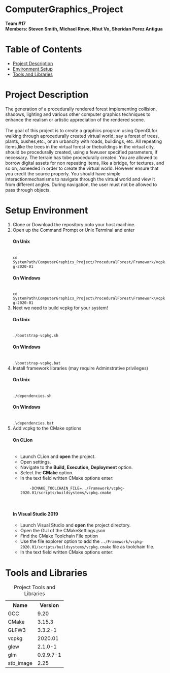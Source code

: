 # ComputerGraphics_Project
<strong>
Team #17<br>
Members: Steven Smith, Michael Rowe, Nhut Vo, Sheridan Perez Antigua<br></strong>

# Table of Contents
<ul>
 <li><a href="#description">Project Description</a>
 </li>
 <li>
  <a href="#environment">Environment Setup</a>
 </li>
 <li>
  <a href="#tools"> Tools and Libraries </a>
 </li>
 </ul>

# Project Description
<p id="description">The generation of a procedurally rendered forest implementing collision, shadows, lighting and various other computer graphics techniques to enhance the realism or artistic appreciation of the rendered scene.<br><br>
The goal of this project is to create a graphics program using OpenGLfor walking through aprocedurally created virtual world, say a forest of trees, plants, bushes,etc., or an urbancity with roads, buildings, etc. All repeating items,like the trees in the virtual forest or thebuildings  in  the virtual city, should  be  procedurally  created,  using  a  fewuser  specified parameters, if necessary. The terrain has tobe procedurally created. You are allowed to borrow digital assets for non repeating items, like a bridge, for  textures,  and  so  on,  asneeded  in  order  to  create  the virtual  world.  However  ensure  that  you  credit  the  source properly. You should have simple interactionmechanisms to navigate through the virtual world and view it from different angles. During navigation, the user must not be allowed to pass through objects.</p>

# Setup Environment

<ol id="environment">
<li>Clone or Download the repository onto your host machine.</li>
<li>Open up the Command Prompt or Unix Terminal and enter 
    <br>
    <h4>On Unix</h4><br>
    <code>cd SystemPath/ComputerGraphics_Project/ProceduralForest/Framework/vcpkg-2020-01</code>
    <br>
    <h4>On Windows</h4><br>
    <code>cd SystemPath\ComputerGraphics_Project\ProceduralForest\Framework\vcpkg-2020-01</code>
    <br>
</li>
<li> Next we need to build vcpkg for your system!<br>
    <h4>On Unix</h4><br>
    <code>./bootstrap-vcpkg.sh</code>
    <br>
     <h4>On Windows</h4><br>
    <code>.\bootstrap-vcpkg.bat</code>
    <br>
</li>
<li> Install framework libraries (may require Adminstrative privileges)
    <h4>On Unix</h4><br>
    <code>./dependencies.sh</code>
    <br>
     <h4>On Windows</h4><br>
    <code>.\dependencies.bat</code>
    <br>
</li>
<li> Add vcpkg to the CMake options
    <h4>On CLion</h4><br>
    <ul>
    <li>Launch CLion and <strong>open</strong> the project.</li>
    <li>Open settings.</li>
    <li>Navigate to the <strong>Build, Execution, Deployment</strong> option.</li>
    <li>Select the <strong> CMake </strong> option.</li>
    <li>In the text field written CMake options enter: <br>
    <code>
    -DCMAKE_TOOLCHAIN_FILE=../Framework/vcpkg-2020.01/scripts/buildsystems/vcpkg.cmake
    </code>
    </li>
    </ul>
    <br><h4>In Visual Studio 2019</h4>
     <ul>
    <li>Launch Visual Studio and <strong>open</strong> the project directory.</li>
    <li>Open the GUI of the CMakeSettings.json </li>
    <li>Find the CMake Toolchain File option</li>
    <li>Use the file explorer option to add the <code>../Framework/vcpkg-2020.01/scripts/buildsystems/vcpkg.cmake</code> file as toolchain file.</li>
    <li>In the text field written CMake options enter: <br>
    </ul>
</li>
</ol>

<p id="tools"></p>

# Tools and Libraries

<table>
    <caption> Project Tools and Libraries </caption>
    <tr>
        <th>Name</th>
        <th>Version</th>
    </tr>
    <tr>
        <td>GCC</td>
        <td>9.20</td>
    </tr>
    <tr>
     <td>CMake</td>
     <td>3.15.3</td>
    </tr>
 <tr>
  <td>GLFW3</td>
  <td>3.3.2-1</td>
 </tr>
 <td>vcpkg</td>
 <td>2020.01</td>
  </tr>
 <td>glew</td>
 <td>2.1.0-1</td>
  </tr>
 <td>glm</td>
 <td>0.9.9.7-1</td>
 </tr>
 <td>stb_image</td>
 <td>2.25</td>
 
</table>

